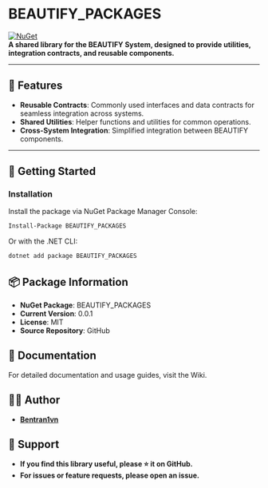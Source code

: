# BEAUTIFY_PACKAGES

[![NuGet](https://img.shields.io/nuget/v/BEAUTIFY_PACKAGES)](https://www.nuget.org/packages/BEAUTIFY_PACKAGES.SHARE)  
**A shared library for the BEAUTIFY System, designed to provide utilities, integration contracts, and reusable components.**

---

## 🔧 Features

- **Reusable Contracts**: Commonly used interfaces and data contracts for seamless integration across systems.
- **Shared Utilities**: Helper functions and utilities for common operations.
- **Cross-System Integration**: Simplified integration between BEAUTIFY components.

---

## 🚀 Getting Started

### **Installation**

Install the package via NuGet Package Manager Console:

```bash
Install-Package BEAUTIFY_PACKAGES
```

Or with the .NET CLI:
```bash
dotnet add package BEAUTIFY_PACKAGES
```

## 📦 Package Information
- **NuGet Package**: BEAUTIFY_PACKAGES
- **Current Version**: 0.0.1
- **License**: MIT
- **Source Repository**: GitHub

## 📜 Documentation
For detailed documentation and usage guides, visit the Wiki.

## 🧑‍💻 Author
- **[Bentran1vn](https://github.com/bentran1vn)**

## 🌟 Support

- **If you find this library useful, please ⭐ it on GitHub.**
- **For issues or feature requests, please open an issue.**